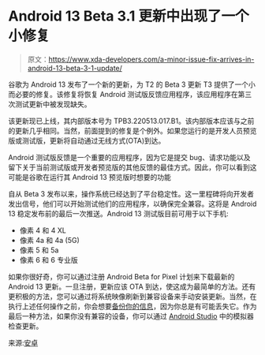 # Android 13 Beta 3.1 更新中出现了一个小修复

> 原文：<https://www.xda-developers.com/a-minor-issue-fix-arrives-in-android-13-beta-3-1-update/>

谷歌为 Android 13 发布了一个新的更新，为 T2 的 Beta 3 更新 T3 提供了一个小而必要的修复。该修复将恢复 Android 测试版反馈应用程序，该应用程序在第三次测试更新中被发现缺失。

该更新现已上线，其内部版本号为 TPB3.220513.017.B1。该内部版本应该与之前的更新几乎相同。当然，前面提到的修复是个例外。如果您运行的是开发人员预览版或测试版，更新将自动通过无线方式(OTA)到达。

Android 测试版反馈是一个重要的应用程序，因为它是提交 bug、请求功能以及留下关于当前测试版或开发者预览版的其他反馈的最佳方式。因此，你可以看到这可能是谷歌在运行其 Android 13 预览版时想要的功能

自从 Beta 3 发布以来，操作系统已经达到了平台稳定性。这一里程碑将向开发者发出信号，他们可以开始测试他们的应用程序，以确保完全兼容。这将是 Android 13 稳定发布前的最后一次推送。Android 13 测试版目前可用于以下手机:

*   像素 4 和 4 XL
*   像素 4a 和 4a (5G)
*   像素 5 和 5a
*   像素 6 和 6 专业版

如果你很好奇，你可以通过注册 Android Beta for Pixel 计划来下载最新的 Android 13 更新。一旦注册，更新应该 OTA 到达，使这成为最简单的方法。还有更积极的方法，您可以通过将系统映像刷新到兼容设备来手动安装更新。当然，在执行上述任何操作之前，你会想要[备份你的信息](https://www.xda-developers.com/how-to-backup-android/)，因为你总是有可能丢失它。作为最后一种方法，如果你没有兼容的设备，你可以通过 [Android Studio](https://developer.android.com/studio/install) 中的模拟器检查更新。

来源:[安卓](https://developer.android.com/about/versions/13/release-notes#beta-3.1)